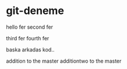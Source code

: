 # git-deneme
hello fer
second fer

third fer
fourth fer

baska arkadas kod..





addition to the master
additiontwo to the master
